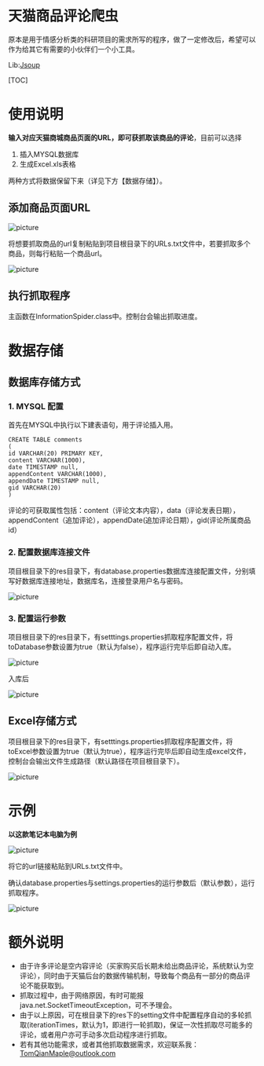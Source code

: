 # 天猫商品评论爬虫
原本是用于情感分析类的科研项目的需求所写的程序，做了一定修改后，希望可以作为给其它有需要的小伙伴们一个小工具。

Lib:[Jsoup](https://jsoup.org/)

[TOC]

# 使用说明

**输入对应天猫商城商品页面的URL，即可获抓取该商品的评论**，目前可以选择

1. 插入MYSQL数据库
2. 生成Excel.xls表格

两种方式将数据保留下来（详见下方【数据存储】）。 


## 添加商品页面URL
![picture](https://github.com/bluemapleman/TMallCommentSpider/blob/master/snapshot/网页url截图.png)

将想要抓取商品的url复制粘贴到项目根目录下的URLs.txt文件中，若要抓取多个商品，则每行粘贴一个商品url。

![picture](https://github.com/bluemapleman/TMallCommentSpider/blob/master/snapshot/url文件截图.png)

## 执行抓取程序

主函数在InformationSpider.class中。控制台会输出抓取进度。



# 数据存储

## 数据库存储方式

### 1. MYSQL 配置

首先在MYSQL中执行以下建表语句，用于评论插入用。

    CREATE TABLE comments
    (
    id VARCHAR(20) PRIMARY KEY,
    content VARCHAR(1000),
    date TIMESTAMP null,
    appendContent VARCHAR(1000),
    appendDate TIMESTAMP null,
    gid VARCHAR(20)
    )


评论的可获取属性包括：content（评论文本内容），data（评论发表日期），appendContent（追加评论），appendDate(追加评论日期），gid(评论所属商品id）

### 2. 配置数据库连接文件

项目根目录下的res目录下，有database.properties数据库连接配置文件，分别填写好数据库连接地址，数据库名，连接登录用户名与密码。

![picture](https://github.com/bluemapleman/TMallCommentSpider/blob/master/snapshot/数据库配置截图.png)

### 3. 配置运行参数

项目根目录下的res目录下，有setttings.properties抓取程序配置文件，将toDatabase参数设置为true（默认为false），程序运行完毕后即自动入库。

![picture](https://github.com/bluemapleman/TMallCommentSpider/blob/master/snapshot/settings配置文件截图.png)

入库后

![picture](https://github.com/bluemapleman/TMallCommentSpider/blob/master/snapshot/数据表截图.png)

## Excel存储方式

项目根目录下的res目录下，有setttings.properties抓取程序配置文件，将toExcel参数设置为true（默认为true），程序运行完毕后即自动生成excel文件，控制台会输出文件生成路径（默认路径在项目根目录下）。

![picture](https://github.com/bluemapleman/TMallCommentSpider/blob/master/snapshot/示例excel截图.png)






# 示例

**以这款笔记本电脑为例**

![picture](https://github.com/bluemapleman/TMallCommentSpider/blob/master/snapshot/示例商品截图.png)

将它的url链接粘贴到URLs.txt文件中。

确认database.properties与settings.properties的运行参数后（默认参数），运行抓取程序。

![picture](https://github.com/bluemapleman/TMallCommentSpider/blob/master/snapshot/运行截图.png)


# 额外说明
- 由于许多评论是空内容评论（买家购买后长期未给出商品评论，系统默认为空评论），同时由于天猫后台的数据传输机制，导致每个商品有一部分的商品评论不能获取到。
- 抓取过程中，由于网络原因，有时可能报java.net.SocketTimeoutException，可不予理会。
- 由于以上原因，可在根目录下的res下的setting文件中配置程序自动的多轮抓取(iterationTimes，默认为1，即进行一轮抓取)，保证一次性抓取尽可能多的评论，或者用户亦可手动多次启动程序进行抓取。
- 若有其他功能需求，或者其他抓取数据需求，欢迎联系我：TomQianMaple@outlook.com
